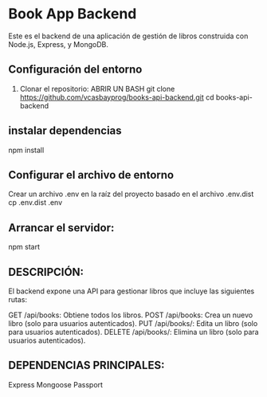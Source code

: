 # Book App Backend

Este es el backend de una aplicación de gestión de libros construida con Node.js, Express, y MongoDB.

## Configuración del entorno
1. Clonar el repositorio:
   ABRIR UN BASH
   git clone <https://github.com/vcasbayprog/books-api-backend.git>
   cd books-api-backend

## instalar dependencias
npm install

## Configurar el archivo de entorno

Crear un archivo .env en la raíz del proyecto basado en el archivo .env.dist
cp .env.dist .env

## Arrancar el servidor:

npm start


## DESCRIPCIÓN:
El backend expone una API para gestionar libros que incluye las siguientes rutas:

GET /api/books: Obtiene todos los libros.
POST /api/books: Crea un nuevo libro (solo para usuarios autenticados).
PUT /api/books/: Edita un libro (solo para usuarios autenticados).
DELETE /api/books/: Elimina un libro (solo para usuarios autenticados).


## DEPENDENCIAS PRINCIPALES:
Express
Mongoose
Passport



